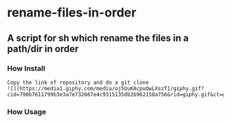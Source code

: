 # rename-files-in-order

## A script for sh which rename the files in a path/dir in order

### How Install
    Copy the link of repository and do a git clone
    ![](https://media1.giphy.com/media/oj5UuKAcpuQwLXszT1/giphy.gif?cid=790b7611799b3e3a7e732667e4c9315135db2b962158a756&rid=giphy.gif&ct=g)
### How Usage

